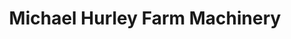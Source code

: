 ---
title: "Michael Hurley Farm Machinery"
url: /bandon/michael-hurley-farm-machinery/
shop: Landwirtschaftlich
---